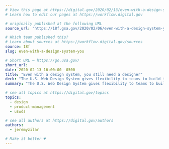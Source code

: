 ```yaml
---
# View this page at https://digital.gov/2020/02/13/even-with-a-design-system-you
# Learn how to edit our pages at https://workflow.digital.gov

# originally published at the following URL
source_url: "https://18f.gsa.gov/2020/02/06/even-with-a-design-system-you-still-need-a-designer/"

# Which team published this?
# Learn about sources at https://workflow.digital.gov/sources
source: 18f
slug: even-with-a-design-system-you

# Short URL — https://go.usa.gov/
short_url:
date: 2020-02-13 16:00:00 -0500
title: "Even with a design system, you still need a designer"
deck: "The U.S. Web Design System gives flexibility to teams to build the right solution for users, but there are still plenty of design decisions that teams need to make to be successful. **In short, you'll still need a designer.**"
summary: "The U.S. Web Design System gives flexibility to teams to build the right solution for users, but there are still plenty of design decisions that teams need to make to be successful. **In short, you'll still need a designer.**"

# see all topics at https://digital.gov/topics
topics:
  - design
  - product-management
  - uswds

# see all authors at https://digital.gov/authors
authors:
  - jeremyzilar

# Make it better ♥
---
```

